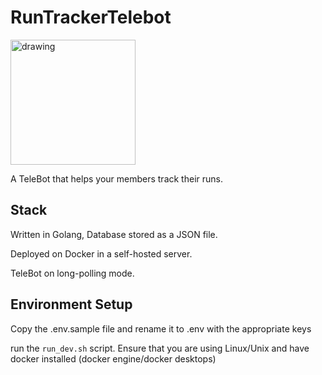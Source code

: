 # RunTrackerTelebot

<img src="https://github.com/yAOwzers/RunTrackerTelebot/assets/57039314/416ade30-d4cc-4837-bfed-ad5dd18a9b8a" alt="drawing" width="200"/>

A TeleBot that helps your members track their runs.

## Stack

Written in Golang, Database stored as a JSON file.

Deployed on Docker in a self-hosted server. 

TeleBot on long-polling mode.

## Environment Setup

Copy the .env.sample file and rename it to .env with the appropriate keys

run the `run_dev.sh` script. Ensure that you are using Linux/Unix and have docker installed (docker engine/docker desktops)